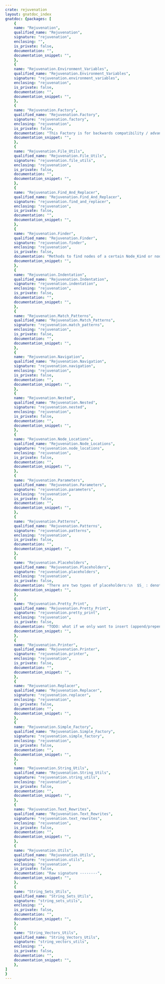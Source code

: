 ```yaml
---
crate: rejuvenation
layout: gnatdoc_index
gnatdoc: {packages: [
    {
    name: "Rejuvenation",
    qualified_name: "Rejuvenation",
    signature: "rejuvenation",
    enclosing: "",
    is_private: false,
    documentation: "",
    documentation_snippet: "",
    },
    {
    name: "Rejuvenation.Environment_Variables",
    qualified_name: "Rejuvenation.Environment_Variables",
    signature: "rejuvenation.environment_variables",
    enclosing: "rejuvenation",
    is_private: false,
    documentation: "",
    documentation_snippet: "",
    },
    {
    name: "Rejuvenation.Factory",
    qualified_name: "Rejuvenation.Factory",
    signature: "rejuvenation.factory",
    enclosing: "rejuvenation",
    is_private: false,
    documentation: "This Factory is for backwards compatibility / advanced usage only\nPlease use Rejuvenation.Simple_Factory",
    documentation_snippet: "",
    },
    {
    name: "Rejuvenation.File_Utils",
    qualified_name: "Rejuvenation.File_Utils",
    signature: "rejuvenation.file_utils",
    enclosing: "rejuvenation",
    is_private: false,
    documentation: "",
    documentation_snippet: "",
    },
    {
    name: "Rejuvenation.Find_And_Replacer",
    qualified_name: "Rejuvenation.Find_And_Replacer",
    signature: "rejuvenation.find_and_replacer",
    enclosing: "rejuvenation",
    is_private: false,
    documentation: "",
    documentation_snippet: "",
    },
    {
    name: "Rejuvenation.Finder",
    qualified_name: "Rejuvenation.Finder",
    signature: "rejuvenation.finder",
    enclosing: "rejuvenation",
    is_private: false,
    documentation: "Methods to find nodes of a certain Node_Kind or nodes that match certain\nAST patterns.",
    documentation_snippet: "",
    },
    {
    name: "Rejuvenation.Indentation",
    qualified_name: "Rejuvenation.Indentation",
    signature: "rejuvenation.indentation",
    enclosing: "rejuvenation",
    is_private: false,
    documentation: "",
    documentation_snippet: "",
    },
    {
    name: "Rejuvenation.Match_Patterns",
    qualified_name: "Rejuvenation.Match_Patterns",
    signature: "rejuvenation.match_patterns",
    enclosing: "rejuvenation",
    is_private: false,
    documentation: "",
    documentation_snippet: "",
    },
    {
    name: "Rejuvenation.Navigation",
    qualified_name: "Rejuvenation.Navigation",
    signature: "rejuvenation.navigation",
    enclosing: "rejuvenation",
    is_private: false,
    documentation: "",
    documentation_snippet: "",
    },
    {
    name: "Rejuvenation.Nested",
    qualified_name: "Rejuvenation.Nested",
    signature: "rejuvenation.nested",
    enclosing: "rejuvenation",
    is_private: false,
    documentation: "",
    documentation_snippet: "",
    },
    {
    name: "Rejuvenation.Node_Locations",
    qualified_name: "Rejuvenation.Node_Locations",
    signature: "rejuvenation.node_locations",
    enclosing: "rejuvenation",
    is_private: false,
    documentation: "",
    documentation_snippet: "",
    },
    {
    name: "Rejuvenation.Parameters",
    qualified_name: "Rejuvenation.Parameters",
    signature: "rejuvenation.parameters",
    enclosing: "rejuvenation",
    is_private: false,
    documentation: "",
    documentation_snippet: "",
    },
    {
    name: "Rejuvenation.Patterns",
    qualified_name: "Rejuvenation.Patterns",
    signature: "rejuvenation.patterns",
    enclosing: "rejuvenation",
    is_private: false,
    documentation: "",
    documentation_snippet: "",
    },
    {
    name: "Rejuvenation.Placeholders",
    qualified_name: "Rejuvenation.Placeholders",
    signature: "rejuvenation.placeholders",
    enclosing: "rejuvenation",
    is_private: false,
    documentation: "There are two types of placeholders:\n  $S_ : denotes exactly one node\n  $M_ : denotes zero or more nodes",
    documentation_snippet: "",
    },
    {
    name: "Rejuvenation.Pretty_Print",
    qualified_name: "Rejuvenation.Pretty_Print",
    signature: "rejuvenation.pretty_print",
    enclosing: "rejuvenation",
    is_private: false,
    documentation: "TODO: what if we only want to insert (append/prepend) code that\nshould be pretty printed?\nIn that case we have no node (yet) to surround\nwith pretty print section!",
    documentation_snippet: "",
    },
    {
    name: "Rejuvenation.Printer",
    qualified_name: "Rejuvenation.Printer",
    signature: "rejuvenation.printer",
    enclosing: "rejuvenation",
    is_private: false,
    documentation: "",
    documentation_snippet: "",
    },
    {
    name: "Rejuvenation.Replacer",
    qualified_name: "Rejuvenation.Replacer",
    signature: "rejuvenation.replacer",
    enclosing: "rejuvenation",
    is_private: false,
    documentation: "",
    documentation_snippet: "",
    },
    {
    name: "Rejuvenation.Simple_Factory",
    qualified_name: "Rejuvenation.Simple_Factory",
    signature: "rejuvenation.simple_factory",
    enclosing: "rejuvenation",
    is_private: false,
    documentation: "",
    documentation_snippet: "",
    },
    {
    name: "Rejuvenation.String_Utils",
    qualified_name: "Rejuvenation.String_Utils",
    signature: "rejuvenation.string_utils",
    enclosing: "rejuvenation",
    is_private: false,
    documentation: "",
    documentation_snippet: "",
    },
    {
    name: "Rejuvenation.Text_Rewrites",
    qualified_name: "Rejuvenation.Text_Rewrites",
    signature: "rejuvenation.text_rewrites",
    enclosing: "rejuvenation",
    is_private: false,
    documentation: "",
    documentation_snippet: "",
    },
    {
    name: "Rejuvenation.Utils",
    qualified_name: "Rejuvenation.Utils",
    signature: "rejuvenation.utils",
    enclosing: "rejuvenation",
    is_private: false,
    documentation: "Raw signature --------",
    documentation_snippet: "",
    },
    {
    name: "String_Sets_Utils",
    qualified_name: "String_Sets_Utils",
    signature: "string_sets_utils",
    enclosing: "",
    is_private: false,
    documentation: "",
    documentation_snippet: "",
    },
    {
    name: "String_Vectors_Utils",
    qualified_name: "String_Vectors_Utils",
    signature: "string_vectors_utils",
    enclosing: "",
    is_private: false,
    documentation: "",
    documentation_snippet: "",
    },
]
}
---
```

